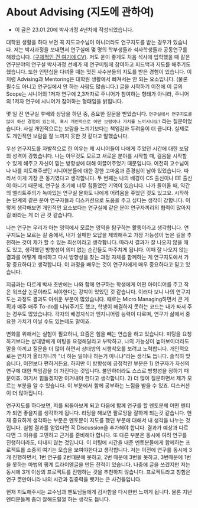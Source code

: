# About Advising (지도에 관하여)

- 이 글은 23.01.20에 박사과정 4년차에 작성되었습니다.

대학원 생활을 하다 보면 꼭 지도교수님이 아니더라도 연구지도를 받는 경우가 있습니다. 저는 박사과정을 보내면서 연구실에 몇 명의 학부생들과 석사학생들과 공동연구를 해왔습니다. [(구체적인 건 여기에 CV)](https://seungheondoh.github.io/assets/cv/CV_seungheon.pdf). 저도 운이 좋게도 처음 석사에 입학했을 때 같은 연구분야의 연구실 박사과정 선배가 제 연구미팅에 참여하고 피드백과 지도를 해주기도 했습니다. 또한 인턴십을 다녀올 때는 멋진 사수분들의 지도를 받은 경험이 있습니다. 이처럼 Advising과 Mentoring은 대학원 생활에서 빠져서는 안 되는 요소입니다. (물론 필수도 아니고 연구실에서 안 하는 사람도 많습니다.) 글을 시작하기 이전에 이 글의 Scope는 시니어의 1저자 연구에 2,3저자로 주니어가 참여하는 형태가 아니라, 주니어의 1저자 연구에 시니어가 참여하는 형태임을 밝힙니다.

몇 일 전 연구실 후배와 상담을 하던 중, 중요한 질문을 받았습니다. `연구실에서 연구지도를 많이 하신 경험이 있는데, 혹시 개인적으로 어떤 보람이나 가치를 느끼시나요?` 라는 질문이었습니다. 사실 개인적으로는 보람을 느끼기보다는 책임감과 두려움이 더 큽니다. 실제로도 개인적인 보람을 잘 느끼지 못한 것 같다고 말했습니다.

우선 연구지도를 자발적으로 한 이유는 제 시니어들이 나에게 주었던 시간에 대한 보답의 성격이 강했습니다. 나는 아무것도 모르고 새로운 분야를 시작할 때, 걸음을 시작할 수 있게 해주고 자신이 믿는 방향성에 대해 이끌어주었기 때문입니다. 여전히 교수님이나 나를 지도해주셨던 시니어분들에 대한 강한 고마움과 존경심이 남아 있었습니다. 따라서 이게 가장 큰 동기였다고 생각합니다. 두 번째는 나의 배경이 CS 출신이나 EE 출신이 아니기 때문에, 연구실 초기에 너무 힘들었던 기억이 있습니다. 나가 들어올 때, 약간의 엘리트주의가 녹아있는 연구실 문화도 나에게 어려움을 주었던 것도 있고요. 시작하는 단계의 같은 분야 연구자들과 디스커션으로 도움을 주고 싶다는 생각이 강합니다. 이렇게 생각해보면 개인적인 요소보다는 연구실에 같은 분야 연구자끼리의 협력이 많아지길 바라는 게 더 큰 것 같습니다.

나는 연구는 우리가 아는 영역에서 모르는 영역을 탐구하는 활동이라고 생각합니다. 연구지도는 모르는 길 중에서, 내가 실패한 오답을 제외해주고 가장 가능성이 높은 길을 추천하는 것이 제가 할 수 있는 최선이라고 생각합니다. 따라서 결과가 잘 나오지 않을 때도 있고, 생각했던 방향성이 의미 없는 순간들도 마주치게 됩니다. 이때 잘 나오지 않는 결과를 어떻게 해석하고 다시 방향성을 찾는 과정 자체를 함께하는 게 연구지도에서 가장 중요하다고 생각합니다. 이 과정을 배우는 것이 연구자에게 매우 중요하다고 믿고 있습니다.

지금과는 다르게 박사 초반에는 나와 함께 연구하는 학생에게 어떤 아이디어를 주고 작은 워크샵 논문이라도 써야한다는 강박이 있었던 것 같습니다. 이러다 보니 나의 연구지도는 과정도 결과도 아쉬운 부분이 많았습니다. 때로는 Micro Managing하면서 큰 계획과 매주 매주 To-do를 나눠주기도 했고, 학생이 해결하지 못하는 코드는 내가 짜서 주는 경우도 많았습니다. 각자의 배경지식과 엔지니어링 능력이 다르며, 연구가 삶에서 중요한 가치가 아닐 수도 있는데도 말이죠.

변화를 위해서는 실험이 필요하니, 요즘은 힘을 빼는 연습을 하고 있습니다. 미팅을 요청하기보다는 상대방에게 미팅을 요청해달라고 부탁하고, 나의 가능성이 높아보이더라도 말을 아끼고 질문을 더 많이 하면서 상대방의 시행착오를 보려고 노력합니다. 개인적으로는 연차가 올라가니까 "너 하는 일이나 하는거 아니냐"라는 생각도 듭니다. 솔직히 맞습니다, 이전보다 편하거든요. 하지만 이 방향성에 긍정적인 부분은 1) 연구자가 자신의 연구에 대한 책임감을 더 가진다는 것입니다. 불안하더라도 스스로 방향성을 정하기 때문이죠. 여기서 힘들겠지만 이겨내야 한다고 생각합니다. 2) 더 많이 질문하면서 제가 모르는 부분을 알 수 있습니다. 이 부분에서 함께 공부하는 느낌을 받을 수 있죠. 디스커션이 더 많아집니다.

연구지도를 하다보면, 저를 되돌아보게 되고 다음에 함께 연구를 할 멘토분께 어떤 멘티가 되면 좋을지를 생각하게 됩니다. 리딩을 해보면 팔로잉을 잘하게 되는것 같습니다. 현재 중요하게 생각하는 부분은 멘토분이 지도를 했던 부분에 대해서 내 생각을 나누는 것입니다. 실험 결과를 얻었다면 꼭 Discussion을 추가해야 합니다. 결과가 예상과 다르다면 그 이유를 고민하고 근거를 준비해야 합니다. 또 다른 부분은 동시에 여려 연구를 진행하더라도, 티내지 않는 것입니다. 이 미팅에 시간을 내준 멘토분들에게 함께하는 프로젝트롤 소중히 여기는 모습을 보여야한다고 생각합니다. 저는 이전에 연구를 동시에 3개 진행하면서, 1번 연구를 2번때문에 못하고, 2번 때문에 3번을 못하고, 3번때문에 1번을 못하는 마법의 핑계 트라이엥글을 만든 전적이 있습니다. 나중에 글을 쓰겠지만 저는 동시에 3개 이상의 프로젝트를 진행하는 것을 추천하지 않습니다. 프로젝트라고 칭함은 연구 뿐만아니라 나의 시간과 집중력을 뺏기는 큰 사건들입니다.

현재 지도해주시는 교수님과 멘토님들에게 감사함을 다시한번 느끼게 됩니다. 물론 지난 멘티분들께 좀더 잘해드릴껄 하는 생각도 듭니다.